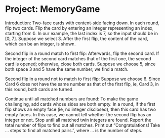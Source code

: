 # Project:   MemoryGame

Introduction:
Two-face cards with content-side facing down.
In each round, flip two cards. 
  Flip the card by entering an integer representing an index, starting from 0. In our example, the last index is 7, so the input should be in [0, 7].     Suppose we select 3.
  After the first flip, the content of the card, which can be an integer, is shown.
  
Second flip in a round match to first flip:
  Afterwards, flip the second card.
  If the integer of the second card matches that of the first one, the second card is opened; otherwise, close both cards. 
  Suppose we choose 5, since both space 3 and 5 have the same number, we find a match.
  
Second flip in a round not to match to first flip:
  Suppose we choose 6. Since Card 6 does not have the same number as that of the first flip, ie, Card 3, in this round,  both cards are turned.
  
Continue until all matched numbers are found:
 To make the game challenging, add cards whose sides are both empty.
    In a round, if the first flip shows an empty face (ie, no integer disclosed), then this card has two empty faces. In this case, we cannot tell         whether the second flip has an integer or not.
 Stop until all matched twin integers are found. 
 Report the total number of flips to find out all matches. 
    Print out “Congratulations! Take … steps to find all matched pairs.”, where … is the number of steps.
